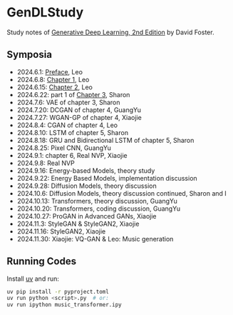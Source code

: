 # GenDLStudy

Study notes of
[Generative Deep Learning, 2nd Edition](https://www.oreilly.com/library/view/generative-deep-learning/9781098134174/)
by David Foster.

## Symposia

* 2024.6.1: [Preface](Preface.md), Leo
* 2024.6.8: [Chapter 1](Chapter1.md), Leo
* 2024.6.15: [Chapter 2](Chapter2.md), Leo
* 2024.6.22: part 1 of [Chapter 3](Chapter3.md), Sharon
* 2024.7.6: VAE of chapter 3, Sharon
* 2024.7.20: DCGAN of chapter 4, GuangYu
* 2024.7.27: WGAN-GP of chapter 4, Xiaojie
* 2024.8.4: CGAN of chapter 4, Leo
* 2024.8.10: LSTM of chapter 5, Sharon
* 2024.8.18: GRU and Bidirectional LSTM of chapter 5, Sharon
* 2024.8.25: Pixel CNN, GuangYu
* 2024.9.1: chapter 6, Real NVP, Xiaojie
* 2024.9.8: Real NVP
* 2024.9.16: Energy-based Models, theory study
* 2024.9.22: Energy Based Models, implementation discussion
* 2024.9.28: Diffusion Models, theory discussion
* 2024.10.6: Diffusion Models, theory discussion continued, Sharon and I
* 2024.10.13: Transformers, theory discussion, GuangYu
* 2024.10.20: Transformers, coding discussion, GuangYu
* 2024.10.27: ProGAN in Advanced GANs, Xiaojie
* 2024.11.3: StyleGAN & StyleGAN2, Xiaojie
* 2024.11.16: StyleGAN2, Xiaojie
* 2024.11.30: Xiaojie: VQ-GAN & Leo: Music generation

## Running Codes

Install [uv](https://github.com/astral-sh/uv) and run:
```sh
uv pip install -r pyproject.toml
uv run python <script>.py  # or:
uv run ipython music_transformer.ipy
```
